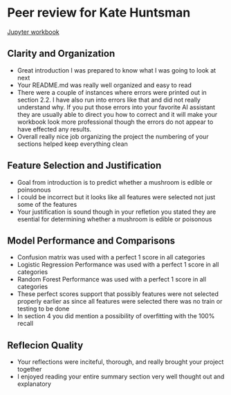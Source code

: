 # Peer review for Kate Huntsman
[Jupyter workbook](https://github.com/katehuntsman/midterm/blob/main/classification.ipynb)

## Clarity and Organization
- Great introduction I was prepared to know what I was going to look at next
- Your README.md was really well organized and easy to read
- There were a couple of instances where errors were printed out in section 2.2. I have also run into errors like that and did not really understand why. If you put those errors into your favorite AI assistant they are usually able to direct you how to correct and it will make your workbook look more professional though the errors do not appear to have effected any results.
- Overall really nice job organizing the project the numbering of your sections helped keep everything clean

## Feature Selection and Justification
- Goal from introduction is to predict whether a mushroom is edible or poinsonous
- I could be incorrect but it looks like all features were selected not just some of the features
- Your justification is sound though in your refletion you stated they are esential for determining whether a mushroom is edible or poisonous

## Model Performance and Comparisons
- Confusion matrix was used with a perfect 1 score in all categories
- Logistic Regression Performance was used with a perfect 1 score in all categories
- Random Forest Performance was used with a perfect 1 score in all categories
- These perfect scores support that possibly features were not selected properly earlier as since all features were selected there was no train or testing to be done
- In section 4 you did mention a possibility of overfitting with the 100% recall

## Reflecion Quality
- Your reflections were inciteful, thorough, and really brought your project together
- I enjoyed reading your entire summary section very well thought out and explanatory 